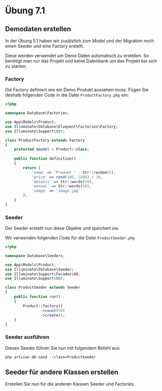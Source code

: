 # Übung 7.1 #

## Demodaten erstellen ##

In der Übung 5.1 haben wir zusätzlich zum Model und der Migration noch einen Seeder und eine Factory erstellt.

Diese werden verwendet um Demo Daten automatisch zu erstellen. So benötigt man nur das Projekt und keine
Datenbank um das Projekt bei sich zu starten.

### Factory ###

Die Factory definiert wie ein Demo Produkt aussehen muss. Fügen Sie deshalb folgenden Code in
die Datei `ProductFactory.php` ein:

```php
<?php

namespace Database\Factories;

use App\Models\Product;
use Illuminate\Database\Eloquent\Factories\Factory;
use Illuminate\Support\Str;

class ProductFactory extends Factory
{
    protected $model = Product::class;
    
    public function definition()
    {
        return [
            'name' => 'Produkt ' . Str::random(5),
            'price' => rand(100, 1000) / 10,
            'details' => Str::words(50),
            'manual' => Str::words(50),
            'image' => 'image.jpg'
        ];
    }
}
```

### Seeder ###

Der Seeder erstellt nun diese Objekte und speichert sie:

Wir verwenden folgenden Code für die Datei `ProductSeeder.php`
```php
<?php

namespace Database\Seeders;

use App\Models\Product;
use Illuminate\Database\Seeder;
use Illuminate\Support\Facades\DB;
use Illuminate\Support\Str;

class ProductSeeder extends Seeder
{
    public function run()
    {
        Product::factory()
                ->count(50)
                ->create();
    }
}
```

### Seeder ausführen ###

Diesen Seeder führen Sie nun mit folgendem Befehl aus:

`php artisan db:seed --class=ProductSeeder`

## Seeder für andere Klassen erstellen ##

Erstellen Sie nun für die anderen Klassen Seeder und Factories.